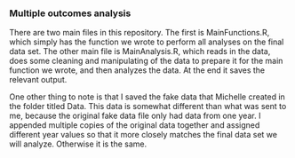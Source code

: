 ### Multiple outcomes analysis

There are two main files in this repository. The first is MainFunctions.R, which simply has the function we wrote to perform all analyses on the final data set. The other main file is MainAnalysis.R, which reads in the data, does some cleaning and manipulating of the data to prepare it for the main function we wrote, and then analyzes the data. At the end it saves the relevant output. 

One other thing to note is that I saved the fake data that Michelle created in the folder titled Data. This data is somewhat different than what was sent to me, because the original fake data file only had data from one year. I appended multiple copies of the original data together and assigned different year values so that it more closely matches the final data set we will analyze. Otherwise it is the same. 
